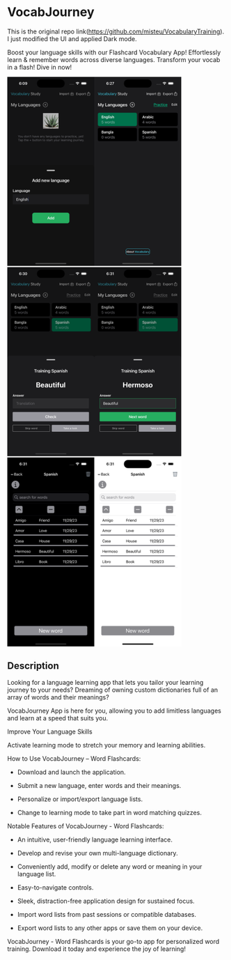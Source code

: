 # VocabJourney

This is the original repo link(https://github.com/misteu/VocabularyTraining). I just modified the UI and applied Dark mode. 

Boost your language skills with our Flashcard Vocabulary App!  Effortlessly learn & remember words across diverse languages. Transform your vocab in a flash! Dive in now!

<img src=https://github.com/salehmasum/VocabularyApp/blob/master/screenshots/one.png width=200><img src=https://github.com/salehmasum/VocabularyApp/blob/master/screenshots/two.png width=200><img src=https://github.com/salehmasum/VocabularyApp/blob/master/screenshots/three.png width=200><img src=https://github.com/salehmasum/VocabularyApp/blob/master/screenshots/four.png width=200><img src=https://github.com/salehmasum/VocabularyApp/blob/master/screenshots/five.png width=200><img src=https://github.com/salehmasum/VocabularyApp/blob/master/screenshots/six.png width=200>


## Description

Looking for a language learning app that lets you tailor your learning journey to your needs? Dreaming of owning custom dictionaries full of an array of words and their meanings? 

VocabJourney App is here for you, allowing you to add limitless languages and learn at a speed that suits you.

Improve Your Language Skills

Activate learning mode to stretch your memory and learning abilities. 

How to Use VocabJourney – Word Flashcards:

* Download and launch the application.

* Submit a new language, enter words and their meanings.

* Personalize or import/export language lists.

* Change to learning mode to take part in word matching quizzes.

Notable Features of VocabJourney - Word Flashcards:

* An intuitive, user-friendly language learning interface.

* Develop and revise your own multi-language dictionary.

* Conveniently add, modify or delete any word or meaning in your language list.

* Easy-to-navigate controls.

* Sleek, distraction-free application design for sustained focus.

* Import word lists from past sessions or compatible databases.

* Export word lists to any other apps or save them on your device.

VocabJourney - Word Flashcards is your go-to app for personalized word training. Download it today and experience the joy of learning!




 





